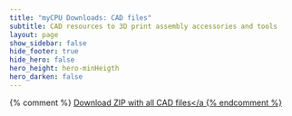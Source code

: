 ```yaml
---
title: "myCPU Downloads: CAD files"
subtitle: CAD resources to 3D print assembly accessories and tools
layout: page
show_sidebar: false
hide_footer: true
hide_hero: false
hero_height: hero-minHeigth
hero_darken: false
---
```

{% comment %}
<a class="button is-primary is-light" href="https://github.com/mylabpcb/myCPU/tree/master/Cad">Download ZIP with all CAD files</a
{% endcomment %}